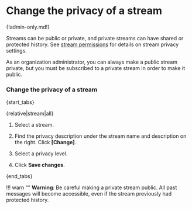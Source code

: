 # Change the privacy of a stream

{!admin-only.md!}

Streams can be public or private, and private streams can have shared or
protected history. See [stream permissions](/help/stream-permissions) for
details on stream privacy settings.

As an organization administrator, you can always make a public stream
private, but you must be subscribed to a private stream in order to make it
public.

### Change the privacy of a stream

{start_tabs}

{relative|stream|all}

1. Select a stream.

4. Find the privacy description under the stream name and description on the
   right. Click **[Change]**.

5. Select a privacy level.

6. Click **Save changes**.

{end_tabs}

!!! warn ""
    **Warning**: Be careful making a private stream public. All past messages will become
    accessible, even if the stream previously had protected history.

